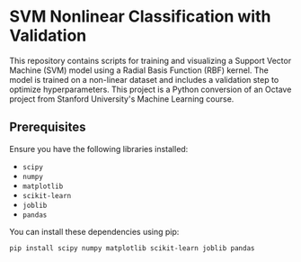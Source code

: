 # SVM Nonlinear Classification with Validation

This repository contains scripts for training and visualizing a Support Vector Machine (SVM) model using a Radial Basis Function (RBF) kernel. The model is trained on a non-linear dataset and includes a validation step to optimize hyperparameters. This project is a Python conversion of an Octave project from Stanford University's Machine Learning course.

## Prerequisites

Ensure you have the following libraries installed:

- `scipy`
- `numpy`
- `matplotlib`
- `scikit-learn`
- `joblib`
- `pandas`

You can install these dependencies using pip:

```sh
pip install scipy numpy matplotlib scikit-learn joblib pandas
